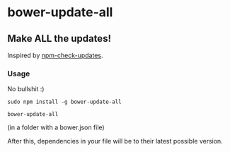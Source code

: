 # bower-update-all
## Make ALL the updates!

Inspired by [npm-check-updates](https://github.com/tjunnone/npm-check-updates).

### Usage

No bullshit :)

```
sudo npm install -g bower-update-all
```

```
bower-update-all
```
(in a folder with a bower.json file)

After this, dependencies in your file will be to their latest possible version.
